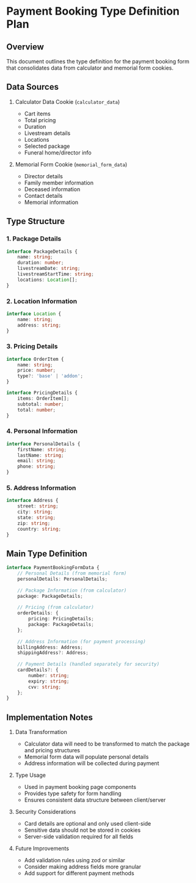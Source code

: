 # Payment Booking Type Definition Plan

## Overview
This document outlines the type definition for the payment booking form that consolidates data from calculator and memorial form cookies.

## Data Sources
1. Calculator Data Cookie (`calculator_data`)
   - Cart items
   - Total pricing
   - Duration
   - Livestream details
   - Locations
   - Selected package
   - Funeral home/director info

2. Memorial Form Cookie (`memorial_form_data`)
   - Director details
   - Family member information
   - Deceased information
   - Contact details
   - Memorial information

## Type Structure

### 1. Package Details
```typescript
interface PackageDetails {
    name: string;
    duration: number;
    livestreamDate: string;
    livestreamStartTime: string;
    locations: Location[];
}
```

### 2. Location Information
```typescript
interface Location {
    name: string;
    address: string;
}
```

### 3. Pricing Details
```typescript
interface OrderItem {
    name: string;
    price: number;
    type?: 'base' | 'addon';
}

interface PricingDetails {
    items: OrderItem[];
    subtotal: number;
    total: number;
}
```

### 4. Personal Information
```typescript
interface PersonalDetails {
    firstName: string;
    lastName: string;
    email: string;
    phone: string;
}
```

### 5. Address Information
```typescript
interface Address {
    street: string;
    city: string;
    state: string;
    zip: string;
    country: string;
}
```

## Main Type Definition
```typescript
interface PaymentBookingFormData {
    // Personal Details (from memorial form)
    personalDetails: PersonalDetails;
    
    // Package Information (from calculator)
    package: PackageDetails;
    
    // Pricing (from calculator)
    orderDetails: {
        pricing: PricingDetails;
        package: PackageDetails;
    };
    
    // Address Information (for payment processing)
    billingAddress: Address;
    shippingAddress?: Address;
    
    // Payment Details (handled separately for security)
    cardDetails?: {
        number: string;
        expiry: string;
        cvv: string;
    };
}
```

## Implementation Notes

1. Data Transformation
   - Calculator data will need to be transformed to match the package and pricing structures
   - Memorial form data will populate personal details
   - Address information will be collected during payment

2. Type Usage
   - Used in payment booking page components
   - Provides type safety for form handling
   - Ensures consistent data structure between client/server

3. Security Considerations
   - Card details are optional and only used client-side
   - Sensitive data should not be stored in cookies
   - Server-side validation required for all fields

4. Future Improvements
   - Add validation rules using zod or similar
   - Consider making address fields more granular
   - Add support for different payment methods
